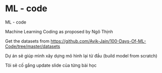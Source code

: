 # ML - code
ML - code 

Machine Learning Coding as proposed by Ngô Thịnh

Get the datasets from https://github.com/Avik-Jain/100-Days-Of-ML-Code/tree/master/datasets

Dự án sẽ giúp mình xây dựng mô hình lại từ đầu (build model from scratch)


Tôi sẽ cố gắng update slide của từng bài học 
